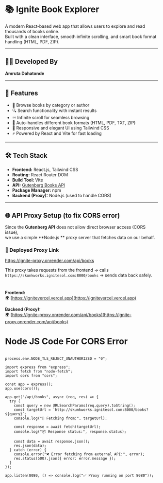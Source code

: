 # 📚 Ignite Book Explorer

A modern React-based web app that allows users to explore and read thousands of books online.  
Built with a clean interface, smooth infinite scrolling, and smart book format handling (HTML, PDF, ZIP).

---

## 👩‍💻 Developed By
**Amruta Dahatonde**

---

## 🚀 Features
- 📖 Browse books by category or author  
- 🔍 Search functionality with instant results  
- ♾️ Infinite scroll for seamless browsing  
- 🧾 Auto-handles different book formats (HTML, PDF, TXT, ZIP)  
- 🌈 Responsive and elegant UI using Tailwind CSS  
- ⚡ Powered by React and Vite for fast loading  

---
## 🛠️ Tech Stack
- **Frontend:** React.js, Tailwind CSS  
- **Routing:** React Router DOM  
- **Build Tool:** Vite  
- **API:** [Gutenberg Books API](http://skunkworks.ignitesol.com:8000)  
- **Package Manager:** npm  
- **Backend (Proxy):** Node.js (used to handle CORS)  

---

## 🌐 API Proxy Setup (to fix CORS error)

Since the **Gutenberg API** does not allow direct browser access (CORS issue),  
we use a simple **Node.js ** proxy server that fetches data on our behalf.

### 🔗 Deployed Proxy Link
https://ignite-proxy.onrender.com/api/books

This proxy takes requests from the frontend → calls  
`https://skunkworks.ignitesol.com:8000/books` → sends data back safely.

#

**Frontend:**  
🌍 [https://ignitevercel.vercel.app](https://ignitevercel.vercel.app)

**Backend (Proxy):**  
🌍 [https://ignite-proxy.onrender.com/api/books](https://ignite-proxy.onrender.com/api/books)

# Node JS Code For CORS Error #
```

process.env.NODE_TLS_REJECT_UNAUTHORIZED = "0"; 

import express from "express";
import fetch from "node-fetch";
import cors from "cors";

const app = express();
app.use(cors());

app.get("/api/books", async (req, res) => {
  try {
    const query = new URLSearchParams(req.query).toString();
    const targetUrl = `http://skunkworks.ignitesol.com:8000/books?${query}`;
    console.log("🔗 Fetching from:", targetUrl);

    const response = await fetch(targetUrl);
    console.log("📦 Response status:", response.status);

    const data = await response.json();
    res.json(data);
  } catch (error) {
    console.error("❌ Error fetching from external API:", error);
    res.status(500).json({ error: error.message });
  }
});

app.listen(8080, () => console.log("✅ Proxy running on port 8080"));
